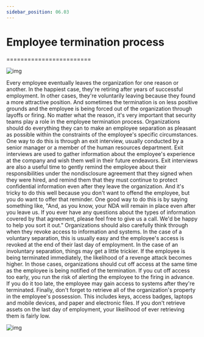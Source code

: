```yaml
---
sidebar_position: 06.03
---
```


# Employee termination process
========================

![img](/img/1-6-3-1.png)

Every employee eventually leaves the organization for one reason or another. In the happiest case, they're retiring after years of successful employment. In other cases, they're voluntarily leaving because they found a more attractive position. And sometimes the termination is on less positive grounds and the employee is being forced out of the organization through layoffs or firing. No matter what the reason, it's very important that security teams play a role in the employee termination process. Organizations should do everything they can to make an employee separation as pleasant as possible within the constraints of the employee's specific circumstances. One way to do this is through an exit interview, usually conducted by a senior manager or a member of the human resources department. Exit interviews are used to gather information about the employee's experience at the company and wish them well in their future endeavors. Exit interviews are also a useful time to gently remind the employee about their responsibilities under the nondisclosure agreement that they signed when they were hired, and remind them that they must continue to protect confidential information even after they leave the organization. And it's tricky to do this well because you don't want to offend the employee, but you do want to offer that reminder. One good way to do this is by saying something like, "And, as you know, your NDA will remain in place even after you leave us. If you ever have any questions about the types of information covered by that agreement, please feel free to give us a call. We'd be happy to help you sort it out." Organizations should also carefully think through when they revoke access to information and systems. In the case of a voluntary separation, this is usually easy and the employee's access is revoked at the end of their last day of employment. In the case of an involuntary separation, things may get a little trickier. If the employee is being terminated immediately, the likelihood of a revenge attack becomes higher. In those cases, organizations should cut off access at the same time as the employee is being notified of the termination. If you cut off access too early, you run the risk of alerting the employee to the firing in advance. If you do it too late, the employee may gain access to systems after they're terminated. Finally, don't forget to retrieve all of the organization's property in the employee's possession. This includes keys, access badges, laptops and mobile devices, and paper and electronic files. If you don't retrieve assets on the last day of employment, your likelihood of ever retrieving them is fairly low.


![img](/img/1-6-3-2.png)
